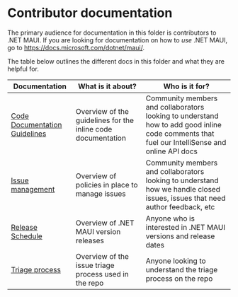 Contributor documentation 
 ========================= 
  
 The primary audience for documentation in this folder is contributors to .NET MAUI. 
 If you are looking for documentation on how to *use* .NET MAUI, go to <https://docs.microsoft.com/dotnet/maui/>. 
  
 <!--TODO: >> :bulb: If you're a new contributor looking to set up the repo locally, the [build from source documentation](BuildFromSource.md) is the best place to start.--> 
  
 The table below outlines the different docs in this folder and what they are helpful for. 
  
 | Documentation        | What is it about?   | Who is it for?      | 
 |----------------------|---------------------|---------------------| 
 | [Code Documentation Guidelines](CodeDocumentationGuidelines.md) | Overview of the guidelines for the inline code documentation | Community members and collaborators looking to understand how to add good inline code comments that fuel our IntelliSense and online API docs | 
 | [Issue management](IssueManagementPolicies.md) | Overview of policies in place to manage issues| Community members and collaborators looking to understand how we handle closed issues, issues that need author feedback, etc | 
 | [Release Schedule](ReleaseSchedule.md) | Overview of .NET MAUI version releases | Anyone who is interested in .NET MAUI versions and release dates | 
 | [Triage process](TriageProcess.md)| Overview of the issue triage process used in the repo     | Anyone looking to understand the triage process on the repo  |
